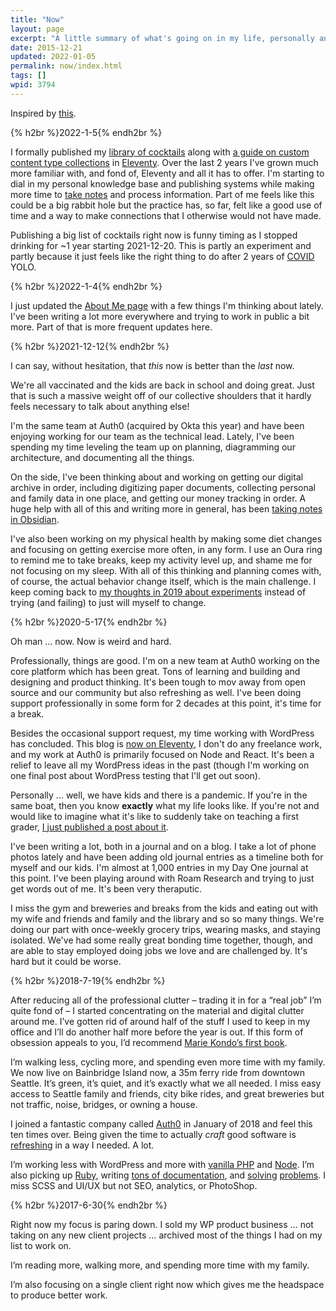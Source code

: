 ```yaml
---
title: "Now"
layout: page
excerpt: "A little summary of what's going on in my life, personally and professionally. "
date: 2015-12-21
updated: 2022-01-05
permalink: now/index.html
tags: []
wpid: 3794
---
```


Inspired by [this](https://nownownow.com/about).

{% h2br %}2022-1-5{% endh2br %}

I formally published my [library of cocktails](/cocktails/) along with [a guide on custom content type collections](/eleventy-custom-content-type-collections) in [Eleventy](/tag/eleventy/). Over the last 2 years I've grown much more familiar with, and fond of, Eleventy and all it has to offer. I'm starting to dial in my personal knowledge base and publishing systems while making more time to [take notes](/notes/) and process information. Part of me feels like this could be a big rabbit hole but the practice has, so far, felt like a good use of time and a way to make connections that I otherwise would not have made.

Publishing a big list of cocktails right now is funny timing as I stopped drinking for ~1 year starting 2021-12-20. This is partly an experiment and partly because it just feels like the right thing to do after 2 years of [COVID](/tag/covid-19) YOLO.

{% h2br %}2022-1-4{% endh2br %}

I just updated the [About Me page](/about/) with a few things I'm thinking about lately. I've been writing a lot more everywhere and trying to work in public a bit more. Part of that is more frequent updates here.

{% h2br %}2021-12-12{% endh2br %}

I can say, without hesitation, that *this* now is better than the *last* now.

We're all vaccinated and the kids are back in school and doing great. Just that is such a massive weight off of our collective shoulders that it hardly feels necessary to talk about anything else!

I'm the same team at Auth0 (acquired by Okta this year) and have been enjoying working for our team as the technical lead. Lately, I've been spending my time leveling the team up on planning, diagramming our architecture, and documenting all the things.

On the side, I've been thinking about and working on getting our digital archive in order, including digitizing paper documents, collecting personal and family data in one place, and getting our money tracking in order. A huge help with all of this and writing more in general, has been [taking notes in Obsidian](/notes).

I've also been working on my physical health by making some diet changes and focusing on getting exercise more often, in any form. I use an Oura ring to remind me to take breaks, keep my activity level up, and shame me for not focusing on my sleep. With all of this thinking and planning comes with, of course, the actual behavior change itself, which is the main challenge. I keep coming back to [my thoughts in 2019 about experiments](/improvement-as-experimentation/) instead of trying (and failing) to just will myself to change.

{% h2br %}2020-5-17{% endh2br %}

Oh man ... now. Now is weird and hard.

Professionally, things are good. I'm on a new team at Auth0 working on the core platform which has been great. Tons of learning and building and designing and product thinking. It's been tough to mov away from open source and our community but also refreshing as well. I've been doing support professionally in some form for 2 decades at this point, it's time for a break.

Besides the occasional support request, my time working with WordPress has concluded. This blog is [now on Eleventy](/taking-wordpress-to-eleventy/), I don't do any freelance work, and my work at Auth0 is primarily focused on Node and React. It's been a relief to leave all my WordPress ideas in the past (though I'm working on one final post about WordPress testing that I'll get out soon).

Personally ... well, we have kids and there is a pandemic. If you're in the same boat, then you know **exactly** what my life looks like. If you're not and would like to imagine what it's like to suddenly take on teaching a first grader, [I just published a post about it](/how-we-are-teaching-right-now/).

I've been writing a lot, both in a journal and on a blog. I take a lot of phone photos lately and have been adding old journal entries as a timeline both for myself and our kids. I'm almost at 1,000 entries in my Day One journal at this point. I've been playing around with Roam Research and trying to just get words out of me. It's been very theraputic.

I miss the gym and breweries and breaks from the kids and eating out with my wife and friends and family and the library and so so many things. We're doing our part with once-weekly grocery trips, wearing masks, and staying isolated. We've had some really great bonding time together, though, and are able to stay employed doing jobs we love and are challenged by. It's hard but it could be worse.

{% h2br %}2018-7-19{% endh2br %}

After reducing all of the professional clutter – trading it in for a “real job” I’m quite fond of – I started concentrating on the material and digital clutter around me. I’ve gotten rid of around half of the stuff I used to keep in my office and I’ll do another half more before the year is out. If this form of obsession appeals to you, I’d recommend [Marie Kondo’s first book](https://www.amazon.com/Life-Changing-Magic-Tidying-Decluttering-Organizing/dp/1607747308/ref=sr_1_1).

I’m walking less, cycling more, and spending even more time with my family. We now live on Bainbridge Island now, a 35m ferry ride from downtown Seattle. It’s green, it’s quiet, and it’s exactly what we all needed. I miss easy access to Seattle family and friends, city bike rides, and great breweries but not traffic, noise, bridges, or owning a house.

I joined a fantastic company called [Auth0](https://auth0.com) in January of 2018 and feel this ten times over. Being given the time to actually *craft* good software is [refreshing](/pitfalls-of-being-a-wordpress-developer/ "refreshing") in a way I needed. A lot.

I’m working less with WordPress and more with [vanilla PHP](https://github.com/joshcanhelp/auth0-php-test) and [Node](https://github.com/joshcanhelp/repos-to-csv). I’m also picking up [Ruby](https://github.com/joshcanhelp/auth0-ruby-basic), writing [tons of documentation](https://github.com/auth0/docs/commits/master?author=joshcanhelp), and [solving](https://wordpress.org/support/users/auth0josh/) [problems](https://community.auth0.com/u/josh.cunningham/summary). I miss SCSS and UI/UX but not SEO, analytics, or PhotoShop.

{% h2br %}2017-6-30{% endh2br %}

Right now my focus is paring down. I sold my WP product business … not taking on any new client projects … archived most of the things I had on my list to work on.

I’m reading more, walking more, and spending more time with my family.

I’m also focusing on a single client right now which gives me the headspace to produce better work.
